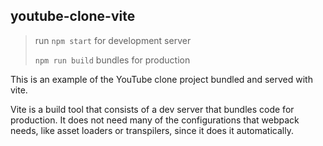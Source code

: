 ## youtube-clone-vite

> run `npm start` for development server
> 
> `npm run build` bundles for production

This is an example of the YouTube clone project bundled and served with vite.

Vite is a build tool that consists of a dev server that bundles code for production.
It does not need many of the configurations that webpack needs, like asset loaders or transpilers,
since it does it automatically.
